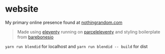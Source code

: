 # website

My primary online presence found at [nothingrandom.com](http://nothingrandom.com)

> Made using [eleventy](https://www.11ty.io/) running on [parceleleventy](https://github.com/chrisdmacrae/parceleventy/) and styling boilerplate from [barebonesio](https://github.com/nothingrandom/barebonesio)

`yarn run blendid` for localhost and `yarn run blendid -- build` for dist
